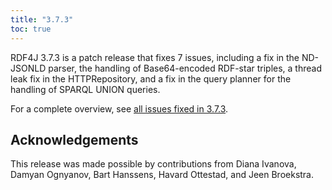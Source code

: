 ```yaml
---
title: "3.7.3"
toc: true
---
```

RDF4J 3.7.3 is a patch release that fixes 7 issues, including a fix in the
ND-JSONLD parser, the handling of Base64-encoded RDF-star triples, a thread
leak fix in the HTTPRepository, and a fix in the query planner for the handling
of SPARQL UNION queries.

For a complete overview, see [all issues fixed in 3.7.3](https://github.com/eclipse/rdf4j/milestone/72?closed=1).

## Acknowledgements

This release was made possible by contributions from Diana Ivanova, Damyan Ognyanov, Bart Hanssens, Havard Ottestad, and Jeen Broekstra.

